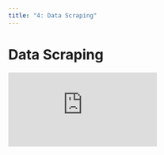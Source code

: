 ```yaml
---
title: "4: Data Scraping"
---
```


# Data Scraping

<div class='embed-container'><iframe src='https://player.vimeo.com/video/206226275' frameborder='0' webkitAllowFullScreen mozallowfullscreen allowFullScreen></iframe></div>